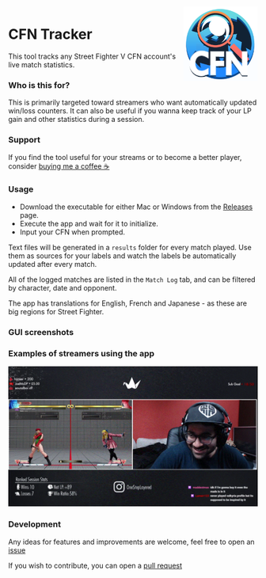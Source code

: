 <img src="images/logo.png" height="150px" align="right"/>

# CFN Tracker
This tool tracks any Street Fighter V CFN account's live match statistics. 

### Who is this for? 
This is primarily targeted toward streamers who want automatically updated win/loss counters. It can also be useful if you wanna keep track of your LP gain and other statistics during a session.

### Support

If you find the tool useful for your streams or to become a better player, consider [buying me a coffee ☕](https://ko-fi.com/greensoap)

### Usage

* Download the executable for either Mac or Windows from the [Releases](https://github.com/GreenSoap/cfn-tracker/releases) page.
* Execute the app and wait for it to initialize.
* Input your CFN when prompted.

Text files will be generated in a `results` folder for every match played. Use them as sources for your labels and watch the labels be automatically updated after every match.

All of the logged matches are listed in the `Match Log` tab, and can be filtered by character, date and opponent.

The app has translations for English, French and Japanese - as these are big regions for Street Fighter.

### GUI screenshots

### Examples of streamers using the app

![stream](images/stream-example-2.gif?raw=true "stream-example")

### Development

Any ideas for features and improvements are welcome, feel free to open an [issue](https://github.com/GreenSoap/cfn-tracker/issues)

If you wish to contribute, you can open a [pull request](https://github.com/GreenSoap/cfn-tracker/pulls) 